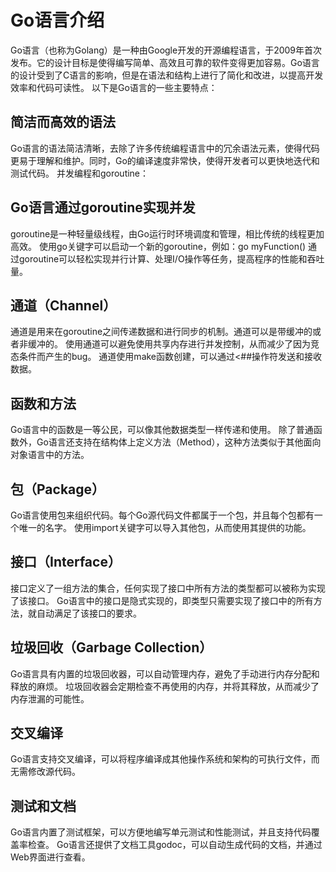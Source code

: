 # Go语言介绍

Go语言（也称为Golang）是一种由Google开发的开源编程语言，于2009年首次发布。它的设计目标是使得编写简单、高效且可靠的软件变得更加容易。Go语言的设计受到了C语言的影响，但是在语法和结构上进行了简化和改进，以提高开发效率和代码可读性。
以下是Go语言的一些主要特点：

## 简洁而高效的语法

Go语言的语法简洁清晰，去除了许多传统编程语言中的冗余语法元素，使得代码更易于理解和维护。同时，Go的编译速度非常快，使得开发者可以更快地迭代和测试代码。
并发编程和goroutine：

## Go语言通过goroutine实现并发

goroutine是一种轻量级线程，由Go运行时环境调度和管理，相比传统的线程更加高效。
使用go关键字可以启动一个新的goroutine，例如：go myFunction()
通过goroutine可以轻松实现并行计算、处理I/O操作等任务，提高程序的性能和吞吐量。

## 通道（Channel）

通道是用来在goroutine之间传递数据和进行同步的机制。通道可以是带缓冲的或者非缓冲的。
使用通道可以避免使用共享内存进行并发控制，从而减少了因为竞态条件而产生的bug。
通道使用make函数创建，可以通过<##操作符发送和接收数据。

## 函数和方法

Go语言中的函数是一等公民，可以像其他数据类型一样传递和使用。
除了普通函数外，Go语言还支持在结构体上定义方法（Method），这种方法类似于其他面向对象语言中的方法。

## 包（Package）

Go语言使用包来组织代码。每个Go源代码文件都属于一个包，并且每个包都有一个唯一的名字。
使用import关键字可以导入其他包，从而使用其提供的功能。

## 接口（Interface）

接口定义了一组方法的集合，任何实现了接口中所有方法的类型都可以被称为实现了该接口。
Go语言中的接口是隐式实现的，即类型只需要实现了接口中的所有方法，就自动满足了该接口的要求。

## 垃圾回收（Garbage Collection）

Go语言具有内置的垃圾回收器，可以自动管理内存，避免了手动进行内存分配和释放的麻烦。
垃圾回收器会定期检查不再使用的内存，并将其释放，从而减少了内存泄漏的可能性。

## 交叉编译

Go语言支持交叉编译，可以将程序编译成其他操作系统和架构的可执行文件，而无需修改源代码。

## 测试和文档

Go语言内置了测试框架，可以方便地编写单元测试和性能测试，并且支持代码覆盖率检查。
Go语言还提供了文档工具godoc，可以自动生成代码的文档，并通过Web界面进行查看。